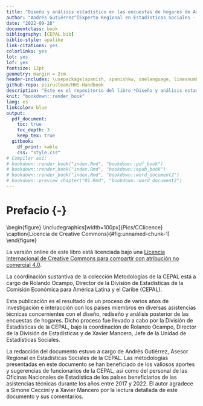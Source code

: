 ```yaml
--- 
title: "Diseño y análisis estadístico en las encuestas de hogares de América Latina"
author: "Andrés Gutiérrez^[Experto Regional en Estadísticas Sociales - Comisión Económica para América Latina y el Caribe (CEPAL) -  andres.gutierrez@cepal.org]"
date: "2022-09-28"
documentclass: book
bibliography: [CEPAL.bib]
biblio-style: apalike
link-citations: yes
colorlinks: yes
lot: yes
lof: yes
fontsize: 12pt
geometry: margin = 2cm
header-includes: \usepackage[spanish, spanishkw, onelanguage, linesnumbered, amsmath]{}
github-repo: psirusteam/HHS-Handbook
description: "Este es el repositorio del libro *Diseño y análisis estadístico en las encuestas de hogares de América Latina*."
knit: "bookdown::render_book"
lang: es
linkcolor: blue
output:
  pdf_document:
    toc: true
    toc_depth: 3
    keep_tex: true
  gitbook:
    df_print: kable
    css: "style.css"
# Compilar así:
# bookdown::render_book("index.Rmd", "bookdown::pdf_book")
# bookdown::render_book("index.Rmd", "bookdown::epub_book")
# bookdown::render_book("index.Rmd", "bookdown::word_document2")
# bookdown::preview_chapter("01.Rmd", "bookdown::word_document2")
---
```




# Prefacio {-}


\begin{figure}
\includegraphics[width=100px]{Pics/CClicence} \caption{Licencia de Creative Commons}(\#fig:unnamed-chunk-1)
\end{figure}

La versión online de este libro está licenciada bajo una [Licencia Internacional de Creative Commons para compartir con atribución no comercial 4.0](http://creativecommons.org/licenses/by-nc-sa/4.0/). 

La coordinación sustantiva de la colección Metodologías de la CEPAL está a cargo de Rolando Ocampo, Director de la División de Estadísticas de la Comisión Económica para América Latina y el Caribe (CEPAL). 

Esta publicación es el resultado de un proceso de varios años de investigación e interacción con los países miembros en diversas asistencias técnicas concernientes con el diseño, rediseño y análisis posterior de las encuestas de hogares. Dicho proceso fue llevado a cabo por la División de Estadísticas de la CEPAL, bajo la coordinación de Rolando Ocampo, Director de la División de Estadísticas y de Xavier Mancero, Jefe de la Unidad de Estadísticas Sociales. 

La redacción del documento estuvo a cargo de Andrés Gutiérrez, Asesor Regional en Estadísticas Sociales de la CEPAL. Las metodologías presentadas en este documento se han beneficiado de los valiosos aportes y sugerencias de funcionarios de la CEPAL, así como del personal de las Oficinas Nacionales de Estadística de los países beneficiarios de las asistencias técnicas durante los años entre 2017 y 2022. El autor agradece a Simone Ceccini y a Xavier Mancero por la lectura detallada de este documento y sus comentarios.
